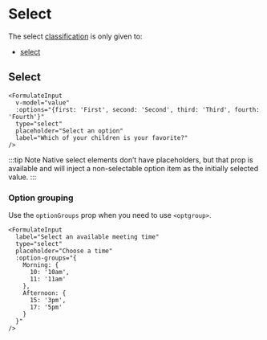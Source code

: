 # Select

The select [classification](/guide/inputs/custom-inputs/#what-is-a-classification) is only given to:

- [select](#select-2)

## Select

```vue
<FormulateInput
  v-model="value"
  :options="{first: 'First', second: 'Second', third: 'Third', fourth: 'Fourth'}"
  type="select"
  placeholder="Select an option"
  label="Which of your children is your favorite?"
/>
```

<demo-input-select />

:::tip Note
Native select elements don’t have placeholders, but that prop is available
and will inject a non-selectable option item as the initially selected value.
:::

### Option grouping

Use the `optionGroups` prop when you need to use `<optgroup>`.

```vue
<FormulateInput
  label="Select an available meeting time"
  type="select"
  placeholder="Choose a time"
  :option-groups="{
    Morning: {
      10: '10am',
      11: '11am'
    },
    Afternoon: {
      15: '3pm',
      17: '5pm'
    }
  }"
/>
```

<demo-input-select-group />
